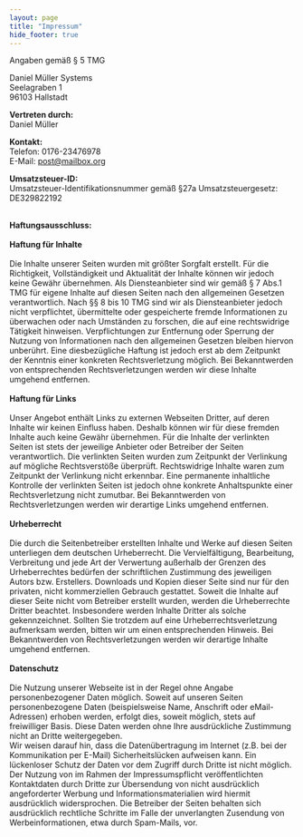 ```yaml
---
layout: page
title: "Impressum"
hide_footer: true
---
```


<div class='impressum'>
    <p>Angaben gemäß § 5 TMG</p>
    <p>Daniel Müller Systems
        <br> Seelagraben 1
        <br> 96103 Hallstadt
        <br>
    </p>
    <p>
        <strong>Vertreten durch: </strong>
        <br> Daniel Müller
        <br>
    </p>
    <p>
        <strong>Kontakt:</strong>
        <br> Telefon: 0176-23476978
        <br> E-Mail:
        <a href='mailto:post@mailbox.org'>post@mailbox.org</a>
    </p>
    <p>
        <strong>Umsatzsteuer-ID: </strong>
        <br> Umsatzsteuer-Identifikationsnummer gemäß §27a Umsatzsteuergesetz: DE329822192
        <br>
        <br>
    </p>
    <p>
        <strong>Haftungsausschluss: </strong>
        <br>
        <br>
        <strong>Haftung für Inhalte</strong>
        <br>
        <br> Die Inhalte unserer Seiten wurden mit größter Sorgfalt erstellt. Für die Richtigkeit, Vollständigkeit und Aktualität
        der Inhalte können wir jedoch keine Gewähr übernehmen. Als Diensteanbieter sind wir gemäß § 7 Abs.1 TMG für eigene
        Inhalte auf diesen Seiten nach den allgemeinen Gesetzen verantwortlich. Nach §§ 8 bis 10 TMG sind wir als Diensteanbieter
        jedoch nicht verpflichtet, übermittelte oder gespeicherte fremde Informationen zu überwachen oder nach Umständen
        zu forschen, die auf eine rechtswidrige Tätigkeit hinweisen. Verpflichtungen zur Entfernung oder Sperrung der Nutzung
        von Informationen nach den allgemeinen Gesetzen bleiben hiervon unberührt. Eine diesbezügliche Haftung ist jedoch
        erst ab dem Zeitpunkt der Kenntnis einer konkreten Rechtsverletzung möglich. Bei Bekanntwerden von entsprechenden
        Rechtsverletzungen werden wir diese Inhalte umgehend entfernen.
        <br>
        <br>
        <strong>Haftung für Links</strong>
        <br>
        <br> Unser Angebot enthält Links zu externen Webseiten Dritter, auf deren Inhalte wir keinen Einfluss haben. Deshalb
        können wir für diese fremden Inhalte auch keine Gewähr übernehmen. Für die Inhalte der verlinkten Seiten ist stets
        der jeweilige Anbieter oder Betreiber der Seiten verantwortlich. Die verlinkten Seiten wurden zum Zeitpunkt der Verlinkung
        auf mögliche Rechtsverstöße überprüft. Rechtswidrige Inhalte waren zum Zeitpunkt der Verlinkung nicht erkennbar.
        Eine permanente inhaltliche Kontrolle der verlinkten Seiten ist jedoch ohne konkrete Anhaltspunkte einer Rechtsverletzung
        nicht zumutbar. Bei Bekanntwerden von Rechtsverletzungen werden wir derartige Links umgehend entfernen.
        <br>
        <br>
        <strong>Urheberrecht</strong>
        <br>
        <br> Die durch die Seitenbetreiber erstellten Inhalte und Werke auf diesen Seiten unterliegen dem deutschen Urheberrecht.
        Die Vervielfältigung, Bearbeitung, Verbreitung und jede Art der Verwertung außerhalb der Grenzen des Urheberrechtes
        bedürfen der schriftlichen Zustimmung des jeweiligen Autors bzw. Erstellers. Downloads und Kopien dieser Seite sind
        nur für den privaten, nicht kommerziellen Gebrauch gestattet. Soweit die Inhalte auf dieser Seite nicht vom Betreiber
        erstellt wurden, werden die Urheberrechte Dritter beachtet. Insbesondere werden Inhalte Dritter als solche gekennzeichnet.
        Sollten Sie trotzdem auf eine Urheberrechtsverletzung aufmerksam werden, bitten wir um einen entsprechenden Hinweis.
        Bei Bekanntwerden von Rechtsverletzungen werden wir derartige Inhalte umgehend entfernen.
        <br>
        <br>
        <strong>Datenschutz</strong>
        <br>
        <br> Die Nutzung unserer Webseite ist in der Regel ohne Angabe personenbezogener Daten möglich. Soweit auf unseren Seiten
        personenbezogene Daten (beispielsweise Name, Anschrift oder eMail-Adressen) erhoben werden, erfolgt dies, soweit
        möglich, stets auf freiwilliger Basis. Diese Daten werden ohne Ihre ausdrückliche Zustimmung nicht an Dritte weitergegeben.
        <br> Wir weisen darauf hin, dass die Datenübertragung im Internet (z.B. bei der Kommunikation per E-Mail) Sicherheitslücken
        aufweisen kann. Ein lückenloser Schutz der Daten vor dem Zugriff durch Dritte ist nicht möglich.
        <br> Der Nutzung von im Rahmen der Impressumspflicht veröffentlichten Kontaktdaten durch Dritte zur Übersendung von nicht
        ausdrücklich angeforderter Werbung und Informationsmaterialien wird hiermit ausdrücklich widersprochen. Die Betreiber
        der Seiten behalten sich ausdrücklich rechtliche Schritte im Falle der unverlangten Zusendung von Werbeinformationen,
        etwa durch Spam-Mails, vor.
    </p>
</div>